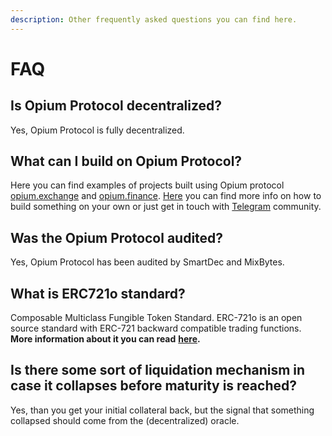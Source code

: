 ```yaml
---
description: Other frequently asked questions you can find here.
---
```


# FAQ

## Is Opium Protocol decentralized?

Yes, Opium Protocol is fully decentralized.

## What can I build on Opium Protocol?

Here you can find examples of projects built using Opium protocol [opium.exchange](https://opium.exchange) and [opium.finance](https://opium.finance). [Here](https://docs.opium.network/) you can find more info on how to build something on your own or just get in touch with [Telegram](https://t.me/opium_network) community.

## **Was the Opium Protocol audited?**

Yes, Opium Protocol has been audited by SmartDec and MixBytes.

## **What is ERC721o standard?**

Composable Multiclass Fungible Token Standard. ERC-721o is an open source standard with ERC-721 backward compatible trading functions. **More information about it you can read** [**here**](https://docs.opium.network/introduction-to-opium/opium-token-standard-erc-721o)**.** 

## Is there some sort of liquidation mechanism in case it collapses before maturity is reached?

Yes, than you get your initial collateral back, but the signal that something collapsed should come from the \(decentralized\) oracle.



